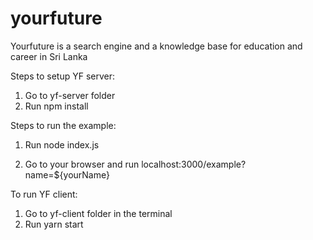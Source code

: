 # yourfuture
Yourfuture is a search engine and a knowledge base for education and career in Sri Lanka

Steps to setup YF server:

1. Go to yf-server folder
2. Run npm install

Steps to run the example:

1. Run node index.js

2. Go to your browser and run localhost:3000/example?name=${yourName}

To run YF client:

1. Go to yf-client folder in the terminal
2. Run yarn start
